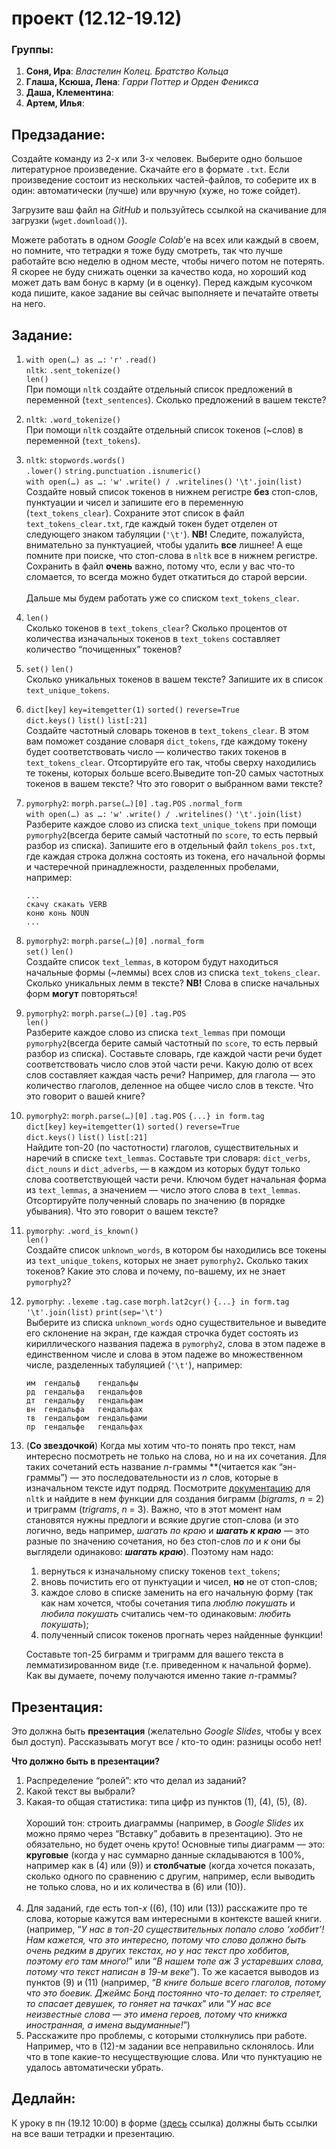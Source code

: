 # проект (12.12-19.12)

### Группы:

1. **Соня, Ира**: *Властелин Колец. Братство Кольца*
2. **Глаша, Ксюша, Лена**: *Гарри Поттер и Орден Феникса*
3. **Даша, Клементина**:
4. **Артем, Илья**: 

## Предзадание:

Создайте команду из 2-х или 3-х человек. Выберите одно большое литературное произведение. Скачайте его в формате `.txt`. Если произведение состоит из нескольких частей-файлов, то соберите их в один: автоматически (лучше) или вручную (хуже, но тоже сойдет). 

Загрузите ваш файл на *GitHub* и пользуйтесь ссылкой на скачивание для загрузки (`wget.download()`).

Можете работать в одном *Google Colab*’е на всех или каждый в своем, но помните, что тетрадки я тоже буду смотреть, так что лучше работайте всю неделю в одном месте, чтобы ничего потом не потерять. Я скорее не буду снижать оценки за качество кода, но хороший код может дать вам бонус в карму (и в оценку). Перед каждым кусочком кода пишите, какое задание вы сейчас выполняете и печатайте ответы на него.

## Задание:

1. `with open(…) as …:` `'r'` `.read()`<br>
`nltk`: `.sent_tokenize()`<br>
`len()`<br>
При помощи `nltk` cоздайте отдельный список предложений в переменной (`text_sentences`). Сколько предложений в вашем тексте?
2. `nltk`: `.word_tokenize()`<br>
При помощи `nltk` cоздайте отдельный список токенов (~слов) в переменной (`text_tokens`).
3. `nltk`: `stopwords.words()`<br>
`.lower()` `string.punctuation` `.isnumeric()`<br>
`with open(…) as …:` `'w'` `.write() / .writelines()` `'\t'.join(list)`<br>
Создайте новый список токенов в нижнем регистре **без** стоп-слов, пунктуации и чисел и запишите его в переменную (`text_tokens_clear`). Сохраните этот список в файл `text_tokens_clear.txt`, где каждый токен будет отделен от следующего знаком табуляции (`'\t'`).
**NB!** Cледите, пожалуйста, внимательно за пунктуацией, чтобы удалить **все** лишнее! А еще помните при поиске, что стоп-слова в `nltk` все в нижнем регистре. 
Сохранить в файл **очень** важно, потому что, если у вас что-то сломается, то всегда можно будет откатиться до старой версии.<br><br>Дальше мы будем работать уже со списком `text_tokens_clear`.
1. `len()`<br>
Сколько токенов в `text_tokens_clear`? Сколько процентов от количества изначальных токенов в `text_tokens` составляет количество “почищенных” токенов? 
2. `set()` `len()`<br>
Сколько уникальных токенов в вашем тексте? Запишите их в список `text_unique_tokens`.
3. `dict[key]` `key=itemgetter(1)` `sorted()` `reverse=True`<br>
`dict.keys()` `list()` `list[:21]`<br>
Создайте частотный словарь токенов в `text_tokens_clear`. В этом вам поможет создание словаря `dict_tokens`, где каждому токену будет соответствовать число — количество таких токенов в `text_tokens_clear`. Отсортируйте его так, чтобы сверху находились те токены, которых больше всего.Выведите топ-20 самых частотных токенов в вашем тексте? Что это говорит о выбранном вами тексте?
4. `pymorphy2`:  `morph.parse(…)[0]` `.tag.POS` `.normal_form`<br>
`with open(…) as …:` `'w'` `.write() / .writelines()` `'\t'.join(list)`<br>
Разберите каждое слово из списка `text_unique_tokens` при помощи `pymorphy2`(всегда берите самый частотный по `score`, то есть первый разбор из списка). Запишите его в отдельный файл `tokens_pos.txt`, где каждая строка должна состоять из токена, его начальной формы и частеречной принадлежности, разделенных пробелами, например:
    
    ```
    ...
    скачу скакать VERB
    коню конь NOUN
    ...
    ```
    
5. `pymorphy2`:  `morph.parse(…)[0]` `.normal_form`<br>
`set()` `len()`<br>
Создайте список `text_lemmas`, в котором будут находиться начальные формы (~леммы) всех слов из списка `text_tokens_clear`. Сколько уникальных лемм в тексте?
**NB!** Слова в списке начальных форм **могут** повторяться!
6. `pymorphy2`:  `morph.parse(…)[0]` `.tag.POS`<br>
`len()`<br>
Разберите каждое слово из списка `text_lemmas` при помощи `pymorphy2`(всегда берите самый частотный по `score`, то есть первый разбор из списка). Составьте словарь, где каждой части речи будет соответствовать число слов этой части речи. Какую долю от всех слов составляет каждая часть речи? Например, для глагола — это количество глаголов, деленное на общее число слов в тексте. Что это говорит о вашей книге?
7. `pymorphy2`:  `morph.parse(…)[0]` `.tag.POS` `{...} in form.tag`<br>
`dict[key]` `key=itemgetter(1)` `sorted()` `reverse=True`<br>
`dict.keys()` `list()` `list[:21]`<br>
Найдите топ-20 (по частотности) глаголов, существительных и наречий в списке `text_lemmas`. Составьте три словаря: `dict_verbs`, `dict_nouns` и `dict_adverbs`, — в каждом из которых будут только слова соответствующей части речи. Ключом будет начальная форма из `text_lemmas`, а значением — число этого слова в `text_lemmas`. Отсортируйте полученный словарь по значению (в порядке убывания). Что это говорит о вашем тексте?
8. `pymorphy`: `.word_is_known()`<br>
`len()`<br>
Создайте список `unknown_words`, в котором бы находились все токены из `text_unique_tokens`, которых не знает `pymorphy2`**.** Сколько таких токенов? Какие это слова и почему, по-вашему, их не знает `pymorphy2`?
9. `pymorphy`: `.lexeme` `.tag.case` `morph.lat2cyr()` `{...} in form.tag`<br>
`'\t'.join(list)` `print(sep='\t')`<br>
Выберите из списка `unknown_words` одно существительное и выведите его склонение на экран, где каждая строчка будет состоять из кириллического названия падежа в `pymorphy2`, слова в этом падеже в единственном числе и слова в этом падеже во множественном числе, разделенных табуляцией (`'\t'`), например:
    
    ```
    им  гендальф    гендальфы
    рд  гендальфа   гендальфов
    дт  гендальфу   гендальфам
    вн  гендальфа   гендальфах
    тв  гендальфом  гендальфами
    пр  гендальфе   гендальфах
    ```
    
10. (**Со звездочкой**)
Когда мы хотим что-то понять про текст, нам интересно посмотреть не только на слова, но и на их сочетания. Для таких сочетаний есть название *n*-граммы **(читается как “эн-граммы”) — это последовательности из *n* слов, которые в изначальном тексте идут подряд. Посмотрите [документацию](https://tedboy.github.io/nlps/generated/nltk.html) для  `nltk` и найдите в нем функции для создания биграмм (*bigrams*, *n* = 2) и триграмм (*trigrams*, *n* = 3). 
Важно, что в этот момент нам становятся нужны предлоги и всякие другие стоп-слова (и это логично, ведь например, *шагать по краю* и *************шагать к краю************* — это разные по значению сочетания, но без стоп-слов *по* и *к* они бы выглядели одинаково: ***********шагать краю***********). Поэтому нам надо:
    1.  вернуться к изначальному списку токенов `text_tokens`;
    2. вновь почистить его от пунктуации и чисел, **но** не от стоп-слов;
    3. каждое слово в списке заменить на его начальную форму (так как нам хочется, чтобы сочетания типа *люблю покушать* и *любила покушать* считались чем-то одинаковым: *любить покушать*);
    4. полученный список токенов прогнать через найденные функции!
    
    Составьте топ-25 биграмм и триграмм для вашего текста в лемматизированном виде (т.е. приведенном к начальной форме). Как вы думаете, почему получаются именно такие *n*-граммы?
    

## Презентация:

Это должна быть **презентация** (желательно *Google Slides*, чтобы у всех был доступ). Рассказывать могут все / кто-то один: разницы особо нет!

**Что должно быть в презентации?**

1. Распределение “ролей”: кто что делал из заданий?
2. Какой текст вы выбрали?
3. Какая-то общая статистика: типа цифр из пунктов (1), (4), (5), (8).<br><br>
Хороший тон: строить диаграммы (например, в *Google Slides* их можно прямо через “Вставку” добавить в презентацию). Это не обязательно, но будет очень круто!
Основные типы диаграмм — это: **круговые** (когда у нас суммарно данные складываются в 100%, например как в (4) или (9)) и **столбчатые** (когда хочется показать, сколько одного по сравнению с другим, например, если выводить не только слова, но и их количества в (6) или (10)). <br><br>
1. Для заданий, где есть топ-*х* ((6), (10) или (13)) расскажите про те слова, которые кажутся вам интересными в контексте вашей книги. (например, “*У нас в топ-20 существительных попало слово ‘хоббит’! Нам кажется, что это интересно, потому что слово должно быть очень редким в других текстах, но у нас текст про хоббитов, поэтому его там много!*” или “*В нашем топе аж 3 устаревших слова, потому что текст написан в 19-м веке*”). То же касается выводов из пунктов (9) и (11) (например, “*В книге больше всего глаголов, потому что это боевик. Джеймс Бонд постоянно что-то делает: то стреляет, то спасает девушек, то гоняет на тачках*” или “*У нас все неизвестные слова — это имена героев, потому что книжка иностранная, а имена выдуманные!*”)
2. Расскажите про проблемы, с которыми столкнулись при работе. Например, что в (12)-м задании все неправильно склонялось. Или что в топе какие-то несуществующие слова. Или что пунктуацию не удалось автоматически убрать.


## Дедлайн:

К уроку в пн (19.12 10:00) в форме ([здесь](https://docs.google.com/forms/d/e/1FAIpQLSfsRKrQzPN0WTtS55S5D4OlbzVIy15XdVmvOUsXbxLIJmRWvw/viewform?usp=sf_link) ссылка) должны быть ссылки на все ваши тетрадки и презентацию.
